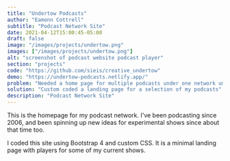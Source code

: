 ```yaml
---
title: "Undertow Podcasts"
author: "Eamonn Cottrell"
subtitle: "Podcast Network Site"
date: 2021-04-12T15:00:45-05:00
draft: false
image: "/images/projects/undertow.png"
images: ["/images/projects/undertow.png"]
alt: "screenshot of podcast website podcast player"
section: "projects"
code: "https://github.com/sieis/creative_undertow"
demo: "https://undertow-podcasts.netlify.app/"
problem: "Needed a home page for multiple podcasts under one network umbrella"
solution: "Custom coded a landing page for a selection of my podcasts"
description: "Podcast Network Site"
---
```


This is the homepage for my podcast network. I've been podcasting since 2006, and been spinning up new ideas for experimental shows since about that time too.

I coded this site using Bootstrap 4 and custom CSS. It is a minimal landing page with players for some of my current shows. 